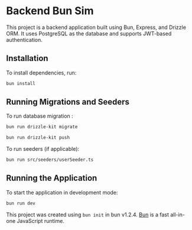 # Backend Bun Sim

This project is a backend application built using Bun, Express, and Drizzle ORM. It uses PostgreSQL as the database and supports JWT-based authentication.

## Installation

To install dependencies, run:

```bash
bun install
```

## Running Migrations and Seeders

To run database migration :

```bash
bun run drizzle-kit migrate
```

```bash
bun run drizzle-kit push
```

To run seeders (if applicable):

```bash
bun run src/seeders/userSeeder.ts
```

## Running the Application

To start the application in development mode:

```bash
bun run dev
```

This project was created using `bun init` in bun v1.2.4. [Bun](https://bun.sh) is a fast all-in-one JavaScript runtime.
